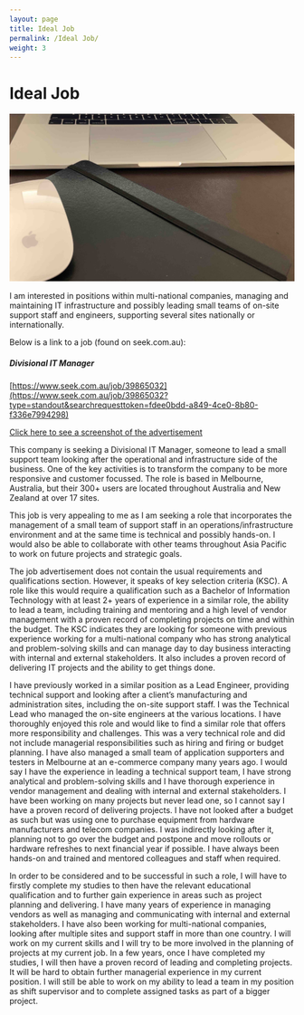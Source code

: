```yaml
---
layout: page
title: Ideal Job
permalink: /Ideal Job/
weight: 3
---
```


# **Ideal Job**

<img src="https://raw.githubusercontent.com/Miromat/miromat.github.io/master/assets/work.jpg" width="870">

I am interested in positions within multi-national companies, managing and maintaining IT infrastructure and possibly
leading small teams of on-site support staff and engineers, supporting several sites nationally or internationally.

Below is a link to a job (found on seek.com.au):

##### **Divisional IT Manager**


[https://www.seek.com.au/job/39865032](https://www.seek.com.au/job/39865032?type=standout&searchrequesttoken=fdee0bdd-a849-4ce0-8b80-f336e7994298)

[Click here to see a screenshot of the advertisement](https://raw.githubusercontent.com/Miromat/images/master/Screen2.png)


This company is seeking a Divisional IT Manager, someone to lead a small support team looking after the operational and infrastructure side of the business. One of the key activities is to transform the company to be more responsive and customer focussed. The role is based in Melbourne, Australia, but their 300+ users are located throughout Australia and New Zealand at over 17 sites.

This job is very appealing to me as I am seeking a role that incorporates the management of a small team of support staff in an operations/infrastructure environment and at the same time is technical and possibly hands-on. I would also be able to collaborate with other teams throughout Asia Pacific to work on future projects and strategic goals.

The job advertisement does not contain the usual requirements and qualifications section. However, it speaks of key selection criteria (KSC). A role like this would require a qualification such as a Bachelor of Information Technology with at least 2+ years of experience in a similar role, the ability to lead a team, including training and mentoring and a high level of vendor management with a proven record of completing projects on time and within the budget. The KSC indicates they are looking for someone with previous experience working for a multi-national company who has strong analytical and problem-solving skills and can manage day to day business interacting with internal and external stakeholders. It also includes a proven record of delivering IT projects and the ability to get things done.

I have previously worked in a similar position as a Lead Engineer, providing technical support and looking after a client’s manufacturing and administration sites, including the on-site support staff. I was the Technical Lead who managed the on-site engineers at the various locations. I have thoroughly enjoyed this role and would like to find a similar role that offers more responsibility and challenges. This was a very technical role and did not include managerial responsibilities such as hiring and firing or budget planning. I have also managed a small team of application supporters and testers in Melbourne at an e-commerce company many years ago. I would say I have the experience in leading a technical support team, I have strong analytical and problem-solving skills and I have thorough experience in vendor management and dealing with internal and external stakeholders. I have been working on many projects but never lead one, so I cannot say I have a proven record of delivering projects. I have not looked after a budget as such but was using one to purchase equipment from hardware manufacturers and telecom companies. I was indirectly looking after it, planning not to go over the budget and postpone and move rollouts or hardware refreshes to next financial year if possible. I have always been hands-on and trained and mentored colleagues and staff when required.

In order to be considered and to be successful in such a role, I will have to firstly complete my studies to then have the relevant educational qualification and to further gain experience in areas such as project planning and delivering. I have many years of experience in managing vendors as well as managing and communicating with internal and external stakeholders.
I have also been working for multi-national companies, looking after multiple sites and support staff in more than one country. I will work on my current skills and I will try to be more involved in the planning of projects at my current job. In a few years, once I have completed my studies, I will then have a proven record of leading and completing projects. It will be hard to obtain further managerial experience in my current position. I will still be able to work on my ability to lead a team in my position as shift supervisor and to complete assigned tasks as part of a bigger project.
